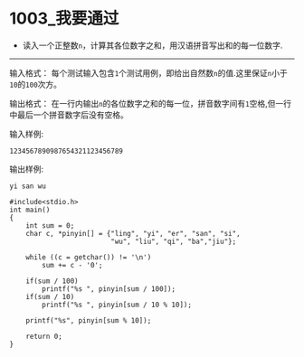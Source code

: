 
# 1003_我要通过
* 读入一个正整数`n`，计算其各位数字之和，用汉语拼音写出和的每一位数字.
------
输入格式：
每个测试输入包含`1`个测试用例，即给出自然数`n`的值.这里保证`n`小于`10`的`100`次方。

输出格式：
在一行内输出`n`的各位数字之和的每一位，拼音数字间有`1`空格,但一行中最后一个拼音数字后没有空格。


输入样例:

`1234567890987654321123456789`

输出样例:

`yi san wu`


```
#include<stdio.h>
int main()
{
	int sum = 0;
	char c, *pinyin[] = {"ling", "yi", "er", "san", "si",
						 "wu", "liu", "qi", "ba","jiu"};
	
	while ((c = getchar()) != '\n')
		sum += c - '0';
		
	if(sum / 100)
		printf("%s ", pinyin[sum / 100]);
	if(sum / 10)
		printf("%s ", pinyin[sum / 10 % 10]);
	
	printf("%s", pinyin[sum % 10]);
	
	return 0;
}
```

